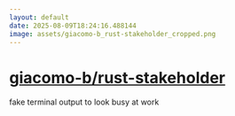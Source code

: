 ```yaml
---
layout: default
date: 2025-08-09T18:24:16.488144
image: assets/giacomo-b_rust-stakeholder_cropped.png
---
```


# [giacomo-b/rust-stakeholder](https://github.com/giacomo-b/rust-stakeholder)

fake terminal output to look busy at work
